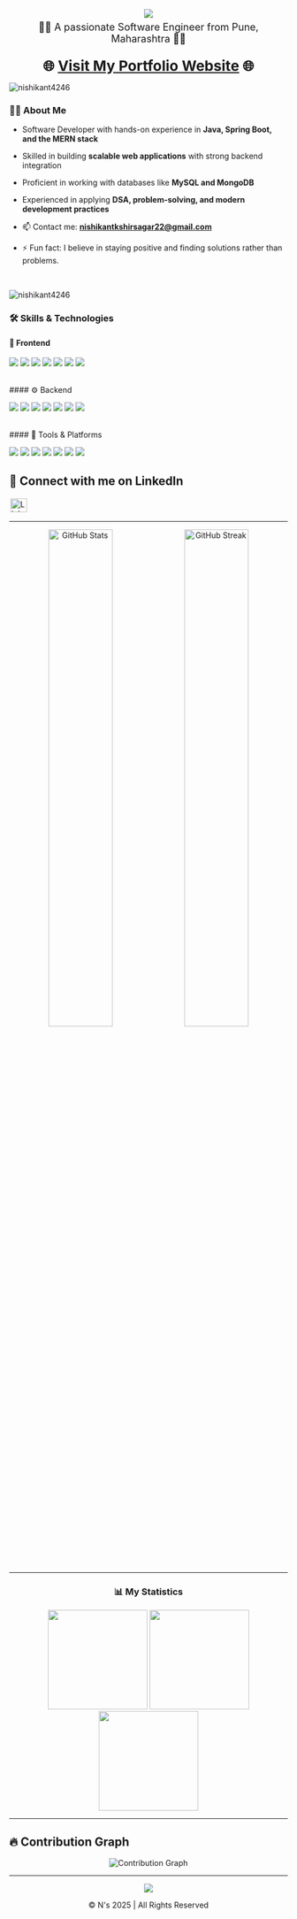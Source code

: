 <!-- N's Top Profile Section -->
<div>
<p align="center" style="margin:0;">
  <img src="https://readme-typing-svg.herokuapp.com/?font=Righteous&size=35&center=true&vCenter=true&width=700&height=70&duration=4000&lines=Welcome!+to+N's+Github+Profile;I'm+Nishikant+V+Kshirsagar;Explore+My+Repositories+🚀" />
</p>

<p align="center" style="margin:6px 0 0 0; font-size:18px;">
  👨‍💻 A passionate Software Engineer from Pune, Maharashtra 👨‍💻
</p>

 </br>
<p align="center" style="margin:6px 0 0 0; font-size:26px; font-weight:700;">
  🌐 <a href="https://nishikant-dev.vercel.app/" target="_blank" rel="noopener noreferrer">Visit My Portfolio Website</a> 🌐
</p>

 
</div>

<p align="left">
  <img src="https://komarev.com/ghpvc/?username=nishikant4246&label=Profile%20views&color=0e75b6&style=flat" alt="nishikant4246" />
</p>

<!-- N's About Profile Section -->
### 👨‍💻 About Me  

- Software Developer with hands-on experience in **Java, Spring Boot, and the MERN stack**
  
- Skilled in building **scalable web applications** with strong backend integration
  
- Proficient in working with databases like **MySQL and MongoDB**
  
- Experienced in applying **DSA, problem-solving, and modern development practices**
  
- 📫 Contact me: **nishikantkshirsagar22@gmail.com**  

- ⚡ Fun fact: I believe in staying positive and finding solutions rather than problems. 

</br>

<p align="left"> <img src="https://komarev.com/ghpvc/?username=nishikant4246&label=Profile%20views&color=0e75b6&style=flat" alt="nishikant4246" /> </p>

<!-- N's Tech Section -->
### 🛠️ Skills & Technologies  

#### 🎨 Frontend  
<p>
  <img src="https://img.shields.io/badge/React-20232A?style=for-the-badge&logo=react&logoColor=61DAFB" />
  <img src="https://img.shields.io/badge/JavaScript-323330?style=for-the-badge&logo=javascript&logoColor=F7DF1E" />
  <img src="https://img.shields.io/badge/HTML5-E34F26?style=for-the-badge&logo=html5&logoColor=white" />
  <img src="https://img.shields.io/badge/CSS3-1572B6?style=for-the-badge&logo=css3&logoColor=white" />
  <img src="https://img.shields.io/badge/Tailwind_CSS-38B2AC?style=for-the-badge&logo=tailwind-css&logoColor=white" />
  <img src="https://img.shields.io/badge/Bootstrap-563D7C?style=for-the-badge&logo=bootstrap&logoColor=white" />
  <img src="https://img.shields.io/badge/GSAP-88CE02?style=for-the-badge&logo=greensock&logoColor=white" />
</p>

</br>
#### ⚙️ Backend  
<p>
  <img src="https://img.shields.io/badge/Spring_Boot-6DB33F?style=for-the-badge&logo=springboot&logoColor=white" />
  <img src="https://img.shields.io/badge/Node.js-339933?style=for-the-badge&logo=node.js&logoColor=white" />
  <img src="https://img.shields.io/badge/Express.js-000000?style=for-the-badge&logo=express&logoColor=white" />
  <img src="https://img.shields.io/badge/REST_API-02569B?style=for-the-badge&logo=swagger&logoColor=white" />
  <img src="https://img.shields.io/badge/MySQL-4479A1?style=for-the-badge&logo=mysql&logoColor=white" />
  <img src="https://img.shields.io/badge/MongoDB-4EA94B?style=for-the-badge&logo=mongodb&logoColor=white" />
  <img src="https://img.shields.io/badge/JWT-000000?style=for-the-badge&logo=jsonwebtokens&logoColor=white" />
</p>

</br>
#### 🧰 Tools & Platforms  
<p>
  <img src="https://img.shields.io/badge/Git-F05032?style=for-the-badge&logo=git&logoColor=white" />
  <img src="https://img.shields.io/badge/GitHub-181717?style=for-the-badge&logo=github&logoColor=white" />
  <img src="https://img.shields.io/badge/Redux_Toolkit-593D88?style=for-the-badge&logo=redux&logoColor=white" />
  <img src="https://img.shields.io/badge/AWS-232F3E?style=for-the-badge&logo=amazon-aws&logoColor=white" />
  <img src="https://img.shields.io/badge/Azure-0078D4?style=for-the-badge&logo=microsoftazure&logoColor=white" />
  <img src="https://img.shields.io/badge/Testing-FF6F00?style=for-the-badge&logo=testing-library&logoColor=white" />
  <img src="https://img.shields.io/badge/Prompt_Engineering-4285F4?style=for-the-badge&logo=openai&logoColor=white" />
</p>


<!-- N's Bottom Section -->
<h2 align="left">🚀 Connect with me on LinkedIn</h2>
<p>
   <a href="https://www.linkedin.com/in/nishikant-v-kshirsagar-483a2b259/" target="blank">
      <img align="center" src="https://raw.githubusercontent.com/rahuldkjain/github-profile-readme-generator/master/src/images/icons/Social/linked-in-alt.svg" alt="LinkedIn Profile" height="25" width="30" style="border: 2px solid white;"/>
   </a>
</p>

---

<p align="center">
  <img width="48%" src="https://github-readme-stats.vercel.app/api?username=Nishikant4246&show_icons=true&theme=dark" alt="GitHub Stats" />
  <img width="48%" src="https://github-readme-streak-stats.herokuapp.com/?user=Nishikant4246&theme=dark" alt="GitHub Streak" />
</p>

---

<h3 align="center">📊 My Statistics</h3>
<div align="center">
   <img src="http://github-profile-summary-cards.vercel.app/api/cards/most-commit-language?username=Nishikant4246&theme=dark" height="180em" />
   <img src="http://github-profile-summary-cards.vercel.app/api/cards/repos-per-language?username=Nishikant4246&theme=dark" height="180em" />
   <img src="http://github-profile-summary-cards.vercel.app/api/cards/profile-details?username=Nishikant4246&theme=dark" height="180em" />
</div>

---

<h2 align="left">🔥 Contribution Graph</h2>
<p align="center">
   <img src="https://github-readme-activity-graph.vercel.app/graph?username=Nishikant4246&theme=high-contrast" alt="Contribution Graph"/>
</p>

---

<p align="center">
   <img src="https://raw.githubusercontent.com/Trilokia/Trilokia/379277808c61ef204768a61bbc5d25bc7798ccf1/bottom_header.svg" />
</p>

<p align="center">© N's 2025 | All Rights Reserved</p>
